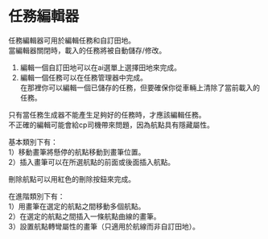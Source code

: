# 任務編輯器
  
任務編輯器可用於編輯任務和自訂田地。  
當編輯器關閉時，載入的任務將被自動儲存/修改。  
  
1) 編輯一個自訂田地可以在ai選單上選擇田地來完成。  
2) 編輯一個任務可以在任務管理器中完成。  
   在那裡你可以編輯一個已儲存的任務，但要確保你從車輛上清除了當前載入的任務。  
  
只有當任務生成器不能產生足夠好的任務時，才應該編輯任務。  
不正確的編輯可能會給cp司機帶來問題，因為航點具有隱藏屬性。  

  
基本類別下有：  
1）移動畫筆將懸停的航點移動到畫筆位置。  
2）插入畫筆可以在所選航點的前面或後面插入航點。  
  
刪除航點可以用紅色的刪除按鈕來完成。  

  
在進階類別下有：  
1）用畫筆在選定的航點之間移動多個航點。  
2）在選定的航點之間插入一條航點曲線的畫筆。  
3）設置航點轉彎屬性的畫筆（只適用於航線而非自訂田地）。  
